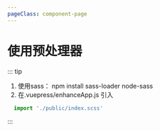 ```yaml
---
pageClass: component-page
---
```


# 使用预处理器

::: tip
1. 使用sass： npm install sass-loader node-sass
2. 在.vuepress/enhanceApp.js 引入
```js
  import './public/index.scss'
```
:::